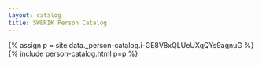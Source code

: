 ```yaml
---
layout: catalog
title: SWERIK Person Catalog
---
```

{% assign p = site.data._person-catalog.i-GE8V8xQLUeUXqQYs9agnuG %}
{% include person-catalog.html p=p %}

